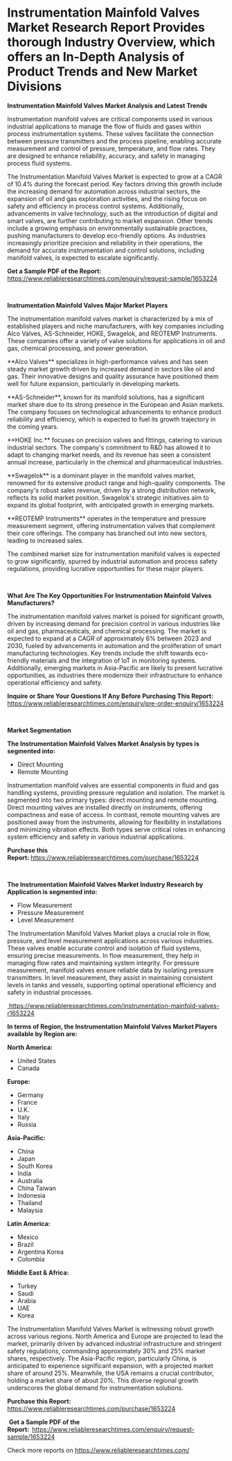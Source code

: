 <p><h1>Instrumentation Mainfold Valves Market Research Report Provides thorough Industry Overview, which offers an In-Depth Analysis of Product Trends and New Market Divisions</h1></p><p><strong>Instrumentation Mainfold Valves Market Analysis and Latest Trends</strong></p>
<p><p>Instrumentation manifold valves are critical components used in various industrial applications to manage the flow of fluids and gases within process instrumentation systems. These valves facilitate the connection between pressure transmitters and the process pipeline, enabling accurate measurement and control of pressure, temperature, and flow rates. They are designed to enhance reliability, accuracy, and safety in managing process fluid systems.</p><p>The Instrumentation Manifold Valves Market is expected to grow at a CAGR of 10.4% during the forecast period. Key factors driving this growth include the increasing demand for automation across industrial sectors, the expansion of oil and gas exploration activities, and the rising focus on safety and efficiency in process control systems. Additionally, advancements in valve technology, such as the introduction of digital and smart valves, are further contributing to market expansion. Other trends include a growing emphasis on environmentally sustainable practices, pushing manufacturers to develop eco-friendly options. As industries increasingly prioritize precision and reliability in their operations, the demand for accurate instrumentation and control solutions, including manifold valves, is expected to escalate significantly.</p></p>
<p><strong>Get a Sample PDF of the Report:&nbsp;</strong> <a href="https://www.reliableresearchtimes.com/enquiry/request-sample/1653224?utm_campaign=3038&utm_medium=2&utm_source=Github&utm_content=ia&utm_term=08032025&utm_id=instrumentation-mainfold-valves">https://www.reliableresearchtimes.com/enquiry/request-sample/1653224</a></p>
<p>&nbsp;</p>
<p><strong>Instrumentation Mainfold Valves Major Market Players</strong></p>
<p><p>The instrumentation manifold valves market is characterized by a mix of established players and niche manufacturers, with key companies including Alco Valves, AS-Schneider, HOKE, Swagelok, and REOTEMP Instruments. These companies offer a variety of valve solutions for applications in oil and gas, chemical processing, and power generation.</p><p>**Alco Valves** specializes in high-performance valves and has seen steady market growth driven by increased demand in sectors like oil and gas. Their innovative designs and quality assurance have positioned them well for future expansion, particularly in developing markets.</p><p>**AS-Schneider**, known for its manifold solutions, has a significant market share due to its strong presence in the European and Asian markets. The company focuses on technological advancements to enhance product reliability and efficiency, which is expected to fuel its growth trajectory in the coming years.</p><p>**HOKE Inc.** focuses on precision valves and fittings, catering to various industrial sectors. The company's commitment to R&D has allowed it to adapt to changing market needs, and its revenue has seen a consistent annual increase, particularly in the chemical and pharmaceutical industries.</p><p>**Swagelok** is a dominant player in the manifold valves market, renowned for its extensive product range and high-quality components. The company's robust sales revenue, driven by a strong distribution network, reflects its solid market position. Swagelok's strategic initiatives aim to expand its global footprint, with anticipated growth in emerging markets.</p><p>**REOTEMP Instruments** operates in the temperature and pressure measurement segment, offering instrumentation valves that complement their core offerings. The company has branched out into new sectors, leading to increased sales.</p><p>The combined market size for instrumentation manifold valves is expected to grow significantly, spurred by industrial automation and process safety regulations, providing lucrative opportunities for these major players.</p></p>
<p>&nbsp;</p>
<p><strong>What Are The Key Opportunities For Instrumentation Mainfold Valves Manufacturers?</strong></p>
<p><p>The instrumentation manifold valves market is poised for significant growth, driven by increasing demand for precision control in various industries like oil and gas, pharmaceuticals, and chemical processing. The market is expected to expand at a CAGR of approximately 6% between 2023 and 2030, fueled by advancements in automation and the proliferation of smart manufacturing technologies. Key trends include the shift towards eco-friendly materials and the integration of IoT in monitoring systems. Additionally, emerging markets in Asia-Pacific are likely to present lucrative opportunities, as industries there modernize their infrastructure to enhance operational efficiency and safety.</p></p>
<p><strong>Inquire or Share Your Questions If Any Before Purchasing This Report:</strong> <a href="https://www.reliableresearchtimes.com/enquiry/pre-order-enquiry/1653224?utm_campaign=3038&utm_medium=2&utm_source=Github&utm_content=ia&utm_term=08032025&utm_id=instrumentation-mainfold-valves">https://www.reliableresearchtimes.com/enquiry/pre-order-enquiry/1653224</a></p>
<p>&nbsp;</p>
<p><strong>Market Segmentation</strong></p>
<p><strong>The Instrumentation Mainfold Valves Market Analysis by types is segmented into:</strong></p>
<p><ul><li>Direct Mounting</li><li>Remote Mounting</li></ul></p>
<p><p>Instrumentation manifold valves are essential components in fluid and gas handling systems, providing pressure regulation and isolation. The market is segmented into two primary types: direct mounting and remote mounting. Direct mounting valves are installed directly on instruments, offering compactness and ease of access. In contrast, remote mounting valves are positioned away from the instruments, allowing for flexibility in installations and minimizing vibration effects. Both types serve critical roles in enhancing system efficiency and safety in various industrial applications.</p></p>
<p><strong>Purchase this Report:&nbsp;</strong><a href="https://www.reliableresearchtimes.com/purchase/1653224?utm_campaign=3038&utm_medium=2&utm_source=Github&utm_content=ia&utm_term=08032025&utm_id=instrumentation-mainfold-valves">https://www.reliableresearchtimes.com/purchase/1653224</a></p>
<p>&nbsp;</p>
<p><strong>The Instrumentation Mainfold Valves Market Industry Research by Application is segmented into:</strong></p>
<p><ul><li>Flow Measurement</li><li>Pressure Measurement</li><li>Level Measurement</li></ul></p>
<p><p>The Instrumentation Manifold Valves Market plays a crucial role in flow, pressure, and level measurement applications across various industries. These valves enable accurate control and isolation of fluid systems, ensuring precise measurements. In flow measurement, they help in managing flow rates and maintaining system integrity. For pressure measurement, manifold valves ensure reliable data by isolating pressure transmitters. In level measurement, they assist in maintaining consistent levels in tanks and vessels, supporting optimal operational efficiency and safety in industrial processes.</p></p>
<p><a href="https://www.reliableresearchtimes.com/instrumentation-mainfold-valves-r1653224?utm_campaign=3038&utm_medium=2&utm_source=Github&utm_content=ia&utm_term=08032025&utm_id=instrumentation-mainfold-valves">&nbsp;https://www.reliableresearchtimes.com/instrumentation-mainfold-valves-r1653224</a></p>
<p><strong>In terms of Region, the Instrumentation Mainfold Valves Market Players available by Region are:</strong></p>
<p>
    <p> <strong> North America: </strong>
        <ul>
            <li>United States</li>
            <li>Canada</li>
        </ul>
        </p> 
    <p> <strong> Europe: </strong>
        <ul>
            <li>Germany</li>
            <li>France</li>
            <li>U.K.</li>
            <li>Italy</li>
            <li>Russia</li>
        </ul>
        </p> 
    <p> <strong> Asia-Pacific: </strong>
        <ul>
            <li>China</li>
            <li>Japan</li>
            <li>South Korea</li>
            <li>India</li>
            <li>Australia</li>
            <li>China Taiwan</li>
            <li>Indonesia</li>
            <li>Thailand</li>
            <li>Malaysia</li>
        </ul>
        </p> 
    <p> <strong> Latin America: </strong>
        <ul>
            <li>Mexico</li>
            <li>Brazil</li>
            <li>Argentina Korea</li>
            <li>Colombia</li>
        </ul>
        </p> 
    <p> <strong> Middle East & Africa: </strong>
        <ul>
            <li>Turkey</li>
            <li>Saudi</li>
            <li>Arabia</li>
            <li>UAE</li>
            <li>Korea</li>
        </ul>
    </p>
    </p>
<p><p>The Instrumentation Manifold Valves Market is witnessing robust growth across various regions. North America and Europe are projected to lead the market, primarily driven by advanced industrial infrastructure and stringent safety regulations, commanding approximately 30% and 25% market shares, respectively. The Asia-Pacific region, particularly China, is anticipated to experience significant expansion, with a projected market share of around 25%. Meanwhile, the USA remains a crucial contributor, holding a market share of about 20%. This diverse regional growth underscores the global demand for instrumentation solutions.</p></p>
<p><strong>Purchase this Report: </strong><a href="https://www.reliableresearchtimes.com/purchase/1653224?utm_campaign=3038&utm_medium=2&utm_source=Github&utm_content=ia&utm_term=08032025&utm_id=instrumentation-mainfold-valves">https://www.reliableresearchtimes.com/purchase/1653224</a></p>
<p>&nbsp;<strong>Get a Sample PDF of the Report:&nbsp;&nbsp;</strong><a href="https://www.reliableresearchtimes.com/enquiry/request-sample/1653224?utm_campaign=3038&utm_medium=2&utm_source=Github&utm_content=ia&utm_term=08032025&utm_id=instrumentation-mainfold-valves">https://www.reliableresearchtimes.com/enquiry/request-sample/1653224</a></p>
<p><strong></strong></p>
<p>Check more reports on <a href="https://www.reliableresearchtimes.com/?utm_campaign=3038&utm_medium=2&utm_source=Github&utm_content=ia&utm_term=08032025&utm_id=instrumentation-mainfold-valves">https://www.reliableresearchtimes.com/</a></p>